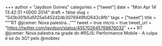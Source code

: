 
+++
author = "Jaydson Gomes"
categories = ["tweet"]
date = "Mon Apr 14 13:42:31 +0000 2014"
draft = false
slug = "5d3b301b5d5f25a5452d2db3076949fd2642c8fb"
tags = ["tweet"]
title = """RT @jcemer: Nova palestra..."""
tweet = true
micro = true
tweet_url = "https://twitter.com/jaydson/status/455702645768876032"
+++
RT @jcemer: Nova palestra na grade do #RSJS: Performance Mobile - A culpa é só do 3G? pelo @mobtec
